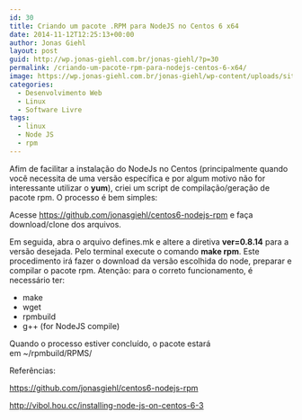 ```yaml
---
id: 30
title: Criando um pacote .RPM para NodeJS no Centos 6 x64
date: 2014-11-12T12:25:13+00:00
author: Jonas Giehl
layout: post
guid: http://wp.jonas-giehl.com.br/jonas-giehl/?p=30
permalink: /criando-um-pacote-rpm-para-nodejs-centos-6-x64/
image: https://wp.jonas-giehl.com.br/jonas-giehl/wp-content/uploads/sites/3/2014/11/AAEAAQAAAAAAAAh3AAAAJDM3OGVmMjU0LTYyNTYtNDM2ZC05MTRlLThiYTZmYzg1NmQ4NA.png
categories:
  - Desenvolvimento Web
  - Linux
  - Software Livre
tags:
  - linux
  - Node JS
  - rpm
---
```

Afim de facilitar a instalação do NodeJs no Centos (principalmente quando você necessita de uma versão específica e por algum motivo não for interessante utilizar o **yum**), criei um script de compilação/geração de pacote rpm. O processo é bem simples:

Acesse <a href="https://github.com/jonasgiehl/centos6-nodejs-rpm" target="_blank">https://github.com/jonasgiehl/centos6-nodejs-rpm</a> e faça download/clone dos arquivos.

Em seguida, abra o arquivo defines.mk e altere a diretiva **ver=0.8.14** para a versão desejada. Pelo terminal execute o comando **make rpm**. Este procedimento irá fazer o download da versão escolhida do node, preparar e compilar o pacote rpm. Atenção: para o correto funcionamento, é necessário ter:

  * make
  * wget
  * rpmbuild
  * g++ (for NodeJS compile)

Quando o processo estiver concluído, o pacote estará em ~/rpmbuild/RPMS/_<SuaArquitetura>_

Referências:

<a href="https://github.com/jonasgiehl/centos6-nodejs-rpm" target="_blank">https://github.com/jonasgiehl/centos6-nodejs-rpm</a>

<http://vibol.hou.cc/installing-node-js-on-centos-6-3>
